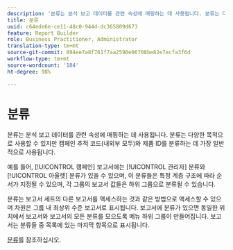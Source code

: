 ```yaml
---
description: '분류는 분석 보고 데이터를 관련 속성에 매핑하는 데 사용됩니다. 분류는 다양한 목적으로 사용할 수 있지만 캠페인 추적 코드(내외부 모두)와 제품 ID를 분류하는 데 가장 일반적으로 사용됩니다. '
title: 분류
uuid: c64ede6e-ce11-48c0-944d-dc365809d673
feature: Report Builder
role: Business Practitioner, Administrator
translation-type: tm+mt
source-git-commit: 894ee7a8f761f7aa2590e06708be82e7ecfa3f6d
workflow-type: tm+mt
source-wordcount: '184'
ht-degree: 98%

---
```



# 분류

분류는 분석 보고 데이터를 관련 속성에 매핑하는 데 사용됩니다. 분류는 다양한 목적으로 사용할 수 있지만 캠페인 추적 코드(내외부 모두)와 제품 ID를 분류하는 데 가장 일반적으로 사용됩니다. 

예를 들어, [!UICONTROL 캠페인] 보고서에는 [!UICONTROL 관리자] 분류와 [!UICONTROL 아울렛] 분류가 있을 수 있으며, 이 분류들은 특정 계층 구조에 따라 순서가 지정될 수 있으며, 각 그룹의 보고서 값들은 하위 그룹으로 분류될 수 있습니다.

분류는 보고서 세트의 다른 보고서를 액세스하는 것과 같은 방법으로 액세스할 수 있으며 차원은 그룹 내 최상위 수준 보고서로 표시됩니다. 보고서에 분류가 있으면 동일한 위치에서 보고서와 보고서의 모든 분류를 모으도록 메뉴 하위 그룹이 만들어집니다. 보고서는 분류들 중 목록에 있는 마지막 항목으로 표시됩니다.

[분류](/help/components/classifications/c-classifications.md)를 참조하십시오.
